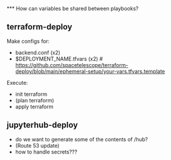 
*** How can variables be shared between playbooks?


## terraform-deploy

Make configs for:
  - backend.conf (x2)
  - $DEPLOYMENT_NAME.tfvars (x2) # https://github.com/spacetelescope/terraform-deploy/blob/main/ephemeral-setup/your-vars.tfvars.template

Execute:
  - init terraform
  - (plan terraform)
  - apply terraform

## jupyterhub-deploy

  - do we want to generate some of the contents of /hub?
  - (Route 53 update)
  - how to handle secrets???
